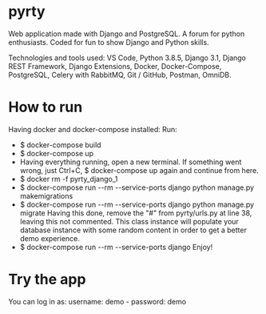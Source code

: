 # pyrty
Web application made with Django and PostgreSQL. A forum for python enthusiasts.
Coded for fun to show Django and Python skills.

Technologies and tools used:
VS Code, Python 3.8.5, Django 3.1, Django REST Framework, Django Extensions, Docker, Docker-Compose, PostgreSQL, Celery with RabbitMQ, Git / GitHub, Postman, OmniDB.

# How to run
Having docker and docker-compose installed:
Run: 
- $ docker-compose build
- $ docker-compose up
- Having everything running, open a new terminal. If something went wrong, just Ctrl+C, $ docker-compose up again and continue from here.
- $ docker rm -f pyrty_django_1
- $ docker-compose run --rm --service-ports django python manage.py makemigrations
- $ docker-compose run --rm --service-ports django python manage.py migrate
Having this done, remove the "#" from pyrty/urls.py at line 38, leaving this not commented.
This class instance will populate your database instance with some random content in order to get a better demo experience.
- $ docker-compose run --rm --service-ports django
Enjoy!

# Try the app
You can log in as:
username: demo - password: demo

